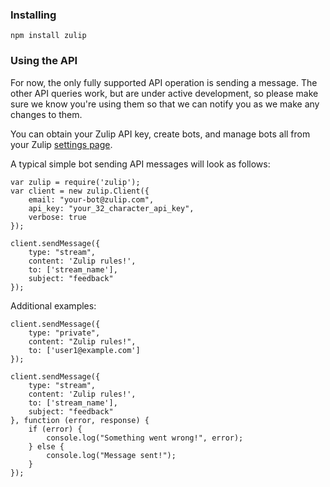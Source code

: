 ### Installing

```
npm install zulip
```

### Using the API

For now, the only fully supported API operation is sending a message.
The other API queries work, but are under active development, so
please make sure we know you're using them so that we can notify you
as we make any changes to them.

You can obtain your Zulip API key, create bots, and manage bots all
from your Zulip [settings page](https://zulip.com/#settings).

A typical simple bot sending API messages will look as follows:

    var zulip = require('zulip');
    var client = new zulip.Client({
        email: "your-bot@zulip.com",
        api_key: "your_32_character_api_key",
        verbose: true
    });

    client.sendMessage({
        type: "stream",
        content: 'Zulip rules!',
        to: ['stream_name'],
        subject: "feedback"
    });

Additional examples:

    client.sendMessage({
        type: "private",
        content: "Zulip rules!",
        to: ['user1@example.com']
    });

    client.sendMessage({
        type: "stream",
        content: 'Zulip rules!',
        to: ['stream_name'],
        subject: "feedback"
    }, function (error, response) {
        if (error) {
            console.log("Something went wrong!", error);
        } else {
            console.log("Message sent!");
        }
    });
